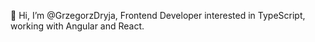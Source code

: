👋 Hi, I’m @GrzegorzDryja, Frontend Developer interested in TypeScript, working with Angular and React.

<!---
GrzegorzDryja/GrzegorzDryja is a ✨ special ✨ repository because its `README.md` (this file) appears on your GitHub profile.
You can click the Preview link to take a look at your changes.
--->
